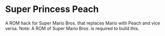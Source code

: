 # Super Princess Peach
A ROM hack for Super Mario Bros. that replaces Mario with Peach and vice versa.
Note: A ROM of Super Mario Bros. is required to build this.
